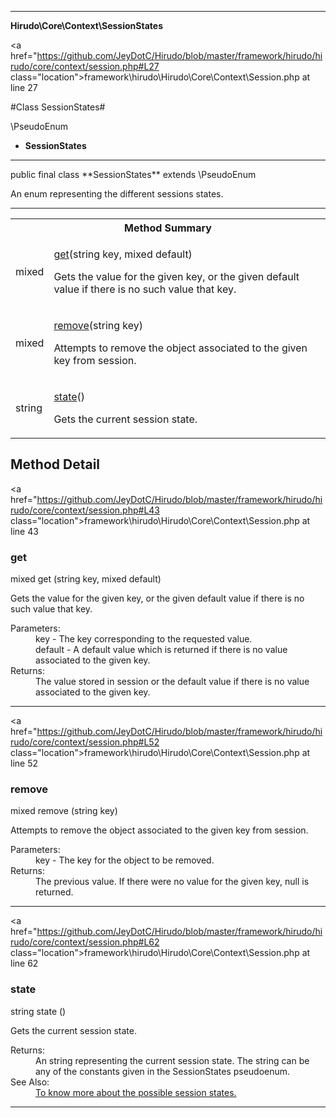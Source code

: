 
- - -

**Hirudo\Core\Context\SessionStates**


<a href="https://github.com/JeyDotC/Hirudo/blob/master/framework/hirudo/hirudo/core/context/session.php#L27 class="location">framework\hirudo\Hirudo\Core\Context\Session.php at line 27</a>

#Class SessionStates#

\PseudoEnum
* **SessionStates**




- - -

<p class="signature">public final  class **SessionStates**
extends \PseudoEnum

</p>

<div class="comment" id="overview_description"><p>An enum representing the different sessions states.</p></div>



- - -

<table id="summary_method">
<tr><th colspan="2">Method Summary</th></tr>
<tr>
<td><span class='k'></span> <span class='nx'>mixed</span></td>
<td class="description"><p class="name"><a href="#get">get</a>(string key, mixed default)</p><p class="description">Gets the value for the given key, or the given default value if there is no such
value that key.</p></td>
</tr>
<tr>
<td><span class='k'></span> <span class='nx'>mixed</span></td>
<td class="description"><p class="name"><a href="#remove">remove</a>(string key)</p><p class="description">Attempts to remove the object associated to the given key from session.</p></td>
</tr>
<tr>
<td><span class='k'></span> <span class='nx'>string</span></td>
<td class="description"><p class="name"><a href="#state">state</a>()</p><p class="description">Gets the current session state.</p></td>
</tr>
</table>

<h2 id="detail_method">Method Detail</h2>

<a href="https://github.com/JeyDotC/Hirudo/blob/master/framework/hirudo/hirudo/core/context/session.php#L43 class="location">framework\hirudo\Hirudo\Core\Context\Session.php at line 43</a>

<h3 id="get()">get</h3>
<span class='k'></span> <span class='nx'>mixed</span> <span class='nf'>get</span> (string key, mixed default)

<div class="details">
<p>Gets the value for the given key, or the given default value if there is no such
value that key.</p><dl>
<dt>Parameters:</dt>
<dd>key - The key corresponding to the requested value.</dd>
<dd>default - A default value which is returned if there is no value associated to the given key.</dd>
<dt>Returns:</dt>
<dd>The value stored in session or the default value if there is no value associated to the given key.</dd>
</dl>
</div>

- - -


<a href="https://github.com/JeyDotC/Hirudo/blob/master/framework/hirudo/hirudo/core/context/session.php#L52 class="location">framework\hirudo\Hirudo\Core\Context\Session.php at line 52</a>

<h3 id="remove()">remove</h3>
<span class='k'></span> <span class='nx'>mixed</span> <span class='nf'>remove</span> (string key)

<div class="details">
<p>Attempts to remove the object associated to the given key from session.</p><dl>
<dt>Parameters:</dt>
<dd>key - The key for the object to be removed.</dd>
<dt>Returns:</dt>
<dd>The previous value. If there were no value for the given key, null is returned.</dd>
</dl>
</div>

- - -


<a href="https://github.com/JeyDotC/Hirudo/blob/master/framework/hirudo/hirudo/core/context/session.php#L62 class="location">framework\hirudo\Hirudo\Core\Context\Session.php at line 62</a>

<h3 id="state()">state</h3>
<span class='k'></span> <span class='nx'>string</span> <span class='nf'>state</span> ()

<div class="details">
<p>Gets the current session state.</p><dl>
<dt>Returns:</dt>
<dd>An string representing the current session state. The string can be any of the constants given in the SessionStates pseudoenum.</dd>
<dt>See Also:</dt>
<dd><a href="../../../hirudo/core/context/sessionstates.html">To know more about the possible session states.</a></dd>
</dl>
</div>

- - -

